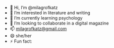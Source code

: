 - 👋 Hi, I’m @milagrofkatz
- 👀 I’m interested in literature and writing
- 🌱 I’m currently learning psychology
- 💞️ I’m looking to collaborate in a digital magazine
- 📫 milagrofkatz@gmail.com
- 😄 she/her
- ⚡ Fun fact: 

<!---
milagrofkatz/milagrofkatz is a ✨ special ✨ repository because its `README.md` (this file) appears on your GitHub profile.
You can click the Preview link to take a look at your changes.
--->
